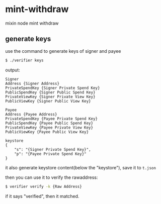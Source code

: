 # mint-withdraw
mixin node mint withdraw

## generate keys

use the command to generate keys of signer and payee

```bash
$ ./verifier keys
```

output:

```
Signer
Address {Signer Address}
PrivateSpendKey {Signer Private Spend Key}
PublicSpendKey {Signer Public Spend Key}
PrivateViewKey {Signer Private View Key}
PublicViewKey {Signer Public View Key}

Payee
Address {Payee Address}
PrivateSpendKey {Payee Private Spend Key}
PublicSpendKey {Payee Public Spend Key}
PrivateViewKey {Payee Private View Key}
PublicViewKey {Payee Public View Key}

keystore
{
    "s": "{Signer Private Spend Key}",
    "p": "{Payee Private Spend Key}"
}
```

it also generate keystore content(below the "keystore"), save it to `t.json`

then you can use it to verify the rawaddress:

```bash
$ verifier verify -k {Raw Address}
```

if it says "verified", then it matched.

